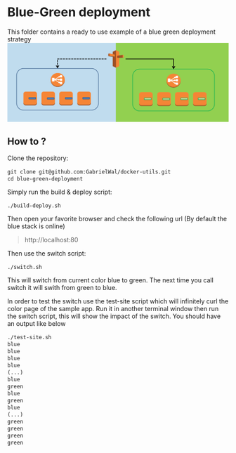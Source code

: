 # Blue-Green deployment
This folder contains a ready to use example of a blue green deployment strategy
<a href="../blue-green-deployment"><img src="../images/bg.png" alt="alt text"></a>

## How to ? 
Clone the repository:

    git clone git@github.com:GabrielWal/docker-utils.git
    cd blue-green-deployment

Simply run the build & deploy script:

    ./build-deploy.sh

Then open your favorite browser and check the following url (By default the blue stack is online)
>http://localhost:80

Then use the switch script:

    ./switch.sh

This will switch from current color blue to green.
The next time you call switch it will swith from green to blue.

In order to test the switch use the test-site script which will infinitely curl the color page of the sample app. 
Run it in another terminal window then run the switch script, this will show the impact of the switch.
You should have an output like below

    ./test-site.sh
    blue
    blue
    blue
    blue
    (...)
    blue
    green
    blue
    green
    blue
    (...)
    green
    green
    green
    green


